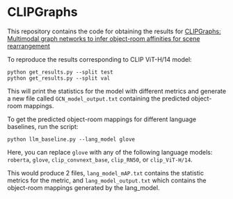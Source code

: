 # CLIPGraphs

This repository contains the code for obtaining the results for [CLIPGraphs: Multimodal graph networks to infer object-room affinities for scene rearrangement](https://clipgraphs.github.io)

To reproduce the results corresponding to CLIP ViT-H/14 model:
```
python get_results.py --split test
python get_results.py --split val
```

This will print the statistics for the model with different metrics and generate a new file called `GCN_model_output.txt` containing the predicted object-room mappings.


To get the predicted object-room mappings for different language baselines, run the script:
```
python llm_baseline.py --lang_model glove
```
Here, you can replace `glove` with any of the following language models: `roberta`, `glove`, `clip_convnext_base`, `clip_RN50`, or `clip_ViT-H/14`.

This would produce 2 files, `lang_model_mAP.txt` contains the statistic metrics for the metric, and `lang_model_output.txt` which contains the object-room mappings generated by the lang_model.